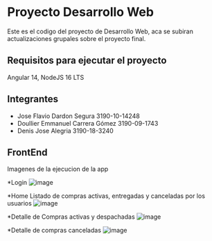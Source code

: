 # Proyecto Desarrollo Web

Este es el codigo del proyecto de Desarrollo Web, aca se subiran actualizaciones grupales sobre el proyecto final.

## Requisitos para ejecutar el proyecto

Angular 14, NodeJS 16 LTS

## Integrantes

* Jose Flavio Dardon Segura 3190-10-14248
* Doullier Emmanuel Carrera Gómez 3190-09-1743
* Denis Jose Alegria 3190-18-3240

## FrontEnd

Imagenes de la ejecucion de la app

*Login
![image](https://user-images.githubusercontent.com/82725198/183257176-b64d1df0-a2b0-4c18-b983-43abd3af7972.png)

*Home
Listado de compras activas, entregadas y canceladas por los usuarios
![image](https://user-images.githubusercontent.com/82725198/183257521-44110387-dc5c-4314-b92d-c7e5b2e263dd.png)

*Detalle de Compras activas y despachadas
![image](https://user-images.githubusercontent.com/82725198/183257599-cdc28adf-56a9-47db-996e-ee3862c62e5e.png)

*Detalle de compras canceladas
![image](https://user-images.githubusercontent.com/82725198/183257627-aa473835-c36e-44c6-9607-d86a5dbeb08f.png)

